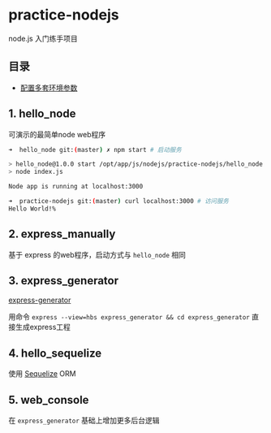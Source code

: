 # practice-nodejs
node.js 入门练手项目

## 目录
* [配置多套环境参数](npm-dev-qa-prod.md)

## 1. hello_node
可演示的最简单node web程序

```bash
➜  hello_node git:(master) ✗ npm start # 启动服务

> hello_node@1.0.0 start /opt/app/js/nodejs/practice-nodejs/hello_node
> node index.js

Node app is running at localhost:3000

➜  practice-nodejs git:(master) curl localhost:3000 # 访问服务
Hello World!% 
```

## 2. express_manually
基于 express 的web程序，启动方式与 `hello_node` 相同

## 3. express_generator
[express-generator](http://expressjs.com/en/starter/generator.html)

用命令 `express --view=hbs express_generator && cd express_generator` 直接生成express工程


## 4. hello_sequelize
使用 [Sequelize](http://wiki.li3huo.com/NodeJS_ORM_Solutions#Sequelize) ORM

## 5. web_console
在 `express_generator` 基础上增加更多后台逻辑
